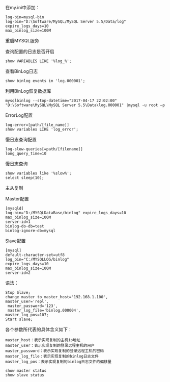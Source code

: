 在my.ini中添加：
```
log-bin=mysql-bin
log-bin="D:\Software/MySQL/MySQL Server 5.5/Data/log"
expire_logs_days=10
max_binlog_size=100M
```

重启MYSQL服务

查询配置的日志是否开启

`show VARIABLES LIKE '%log_%';`


查看BinLog日志

`show binlog events in 'log.000001';`

利用BinLog恢复数据库

`mysqlbinlog --stop-datetime="2017-04-17 22:02:00" "D:\Software\MySQL\MySQL Server 5.5\Data\log.000001" |mysql -u root –p`

ErrorLog配置

```
log-error=[path/[file_name]]
show variables LIKE 'log_error';
```

慢日志查询配置

```
log-slow-queries[=path/[filename]] 
long_query_time=10
```

慢日志查询

```
show variables like '%slow%';
select sleep(10);
```

主从复制

Master配置
```
[mysqld] 
log-bin="D:/MYSQLDataBase/binlog" expire_logs_days=10 
max_binlog_size=100M 
server-id=1 
binlog-do-db=test 
binlog-ignore-db=mysql
```

Slave配置
```
[mysql]
default-character-set=utf8
log_bin="C:/MYSQLLOG/binlog"
expire_logs_days=10
max_binlog_size=100M
server-id=2
```


语法：
```
Stop Slave;
change master to master_host='192.168.1.100', 
master_user='repl',
 master_password='123',
 master_log_file='binlog.000004', 
master_log_pos=107;
Start slave;
```

各个参数所代表的具体含义如下：
```
master_host：表示实现复制的主机ip地址
master_user：表示实现复制的登录远程主机的用户
master_password：表示实现复制的登录远程主机的密码
master_log_file：表示实现复制的binlog日志文件
master_log_pos：表示实现复制的binlog日志文件的偏移量
```
```
show master status
show slave status
```
